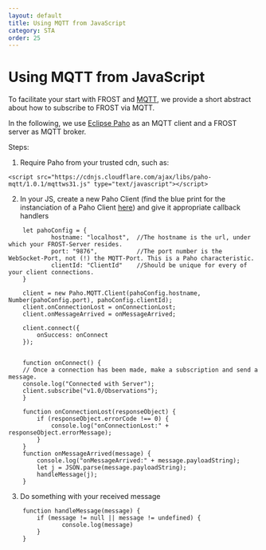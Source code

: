 ```yaml
---
layout: default
title: Using MQTT from JavaScript
category: STA
order: 25
---
```


# Using MQTT from JavaScript

To facilitate your start with FROST and [MQTT](https://mqtt.org/ "The official page for the standard"), we provide a short abstract about how to subscribe to FROST via MQTT.

In the following, we use [Eclipse Paho](https://www.eclipse.org/paho/files/jsdoc/index.html) as an MQTT client and a FROST server as MQTT broker.

Steps:
1. Require Paho from your trusted cdn, such as:

```<script src="https://cdnjs.cloudflare.com/ajax/libs/paho-mqtt/1.0.1/mqttws31.js" type="text/javascript"></script>```

2. In your JS, create a new Paho Client (find the blue print for the instanciation of a Paho Client [here](https://github.com/eclipse/paho.mqtt.javascript "The github repository for Paho")) and give it appropriate callback handlers

```
    let pahoConfig = {
            hostname: "localhost",  //The hostname is the url, under which your FROST-Server resides.
            port: "9876",           //The port number is the WebSocket-Port, not (!) the MQTT-Port. This is a Paho characteristic.
            clientId: "ClientId"    //Should be unique for every of your client connections.
    }

    client = new Paho.MQTT.Client(pahoConfig.hostname, Number(pahoConfig.port), pahoConfig.clientId);
    client.onConnectionLost = onConnectionLost;
    client.onMessageArrived = onMessageArrived;

    client.connect({
	    onSuccess: onConnect
    });


    function onConnect() {
    // Once a connection has been made, make a subscription and send a message.
    console.log("Connected with Server");
    client.subscribe("v1.0/Observations");
    }

    function onConnectionLost(responseObject) {
        if (responseObject.errorCode !== 0) {
            console.log("onConnectionLost:" + responseObject.errorMessage);
        }
    }
    function onMessageArrived(message) {
        console.log("onMessageArrived:" + message.payloadString);
        let j = JSON.parse(message.payloadString);
        handleMessage(j);
    }
```
3. Do something with your received message
```
    function handleMessage(message) {
	    if (message != null || message != undefined) {
	           console.log(message)
	    }
    }
```
